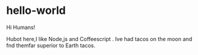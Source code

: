 # hello-world

Hi Humans!

Hubot here,I like Node,js and Coffeescript .
Ive had tacos on the moon and  fnd themfar superior to Earth tacos.
